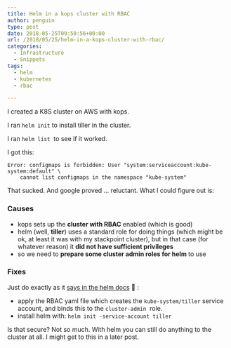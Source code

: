 ```yaml
---
title: Helm in a kops cluster with RBAC
author: penguin
type: post
date: 2018-05-25T09:50:56+00:00
url: /2018/05/25/helm-in-a-kops-cluster-with-rbac/
categories:
  - Infrastructure
  - Snippets
tags:
  - helm
  - kubernetes
  - rbac

---
```

I created a K8S cluster on AWS with kops.

I ran `helm init` to install tiller in the cluster.

I ran `helm list`  to see if it worked.

I got this:

```
Error: configmaps is forbidden: User "system:serviceaccount:kube-system:default" \
    cannot list configmaps in the namespace "kube-system"
```

That sucked. And google proved ... reluctant. What I could figure out is:

### Causes

  * kops sets up the **cluster with RBAC** enabled (which is good)
  * helm (well, **tiller**) uses a standard role for doing things (which might be ok, at least it was with my stackpoint cluster), but in that case (for whatever reason) it **did not have sufficient privileges**
  * so we need to **prepare some cluster admin roles for helm** to use

### Fixes

Just do exactly as it [says in the helm docs][1] 🙂 :

  * apply the RBAC yaml file which creates the `kube-system/tiller` service account, and binds this to the `cluster-admin`  role.
  * install helm with: `helm init -service-account tiller`

Is that secure? Not so much. With helm you can still do anything to the cluster at all. I might get to this in a later post.

 [1]: https://github.com/kubernetes/helm/blob/master/docs/rbac.md#example-service-account-with-cluster-admin-role